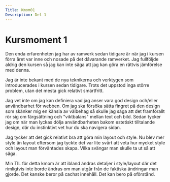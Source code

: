 ```yaml
---
Title: Kmom01
Description: Del 1
---
```


Kursmoment 1
==================

Den enda erfarenheten jag har av ramverk sedan tidigare är när jag i kursen
förra året var inne och nosade på det dåvarande ramverket. Jag fullföljde
aldrig den kursen så jag kan inte säga att jag kan göra en rättvis jämförelse
med denna.

Jag är inte bekant med de nya teknikerna och verktygen som introducerades i
kursen sedan tidigare. Trots det uppstod inga större problem, utan det mesta
gick relativt smärtfritt.

Jag vet inte om jag kan definiera vad jag anser vara god design och/eller
användbarhet för webben. Om jag ska försöka sätta fingret på den design som
skänker mig en känsla av välbehag så skulle jag säga att det framförallt
rör sig om färgsättning och "viktbalans" mellan text och bild. Sedan tycker
jag om när man lyckas dölja användbarheten bakom estetiskt tilltalande design,
där du instinktivt vet hur du ska navigera sidan.

Jag tycker att det gick relativt bra att göra min layout och style. Nu blev mer
style än layout eftersom jag tyckte det var lite svårt att veta hur mycket style
och layout man förväntades skapa. Vilka svängar man skulle ta ut så att säga.

Min TIL för detta kmom är att ibland ändras detaljer i style/layout där det
rimligtvis inte borde ändras om man utgår från de faktiska ändringar man gjorde.
Det kanske beror på cachat innehåll. Det kan bero på oförstånd.